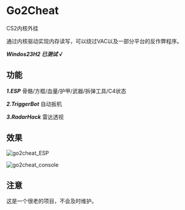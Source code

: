 # Go2Cheat

CS2内核外挂

通过内核驱动实现内存读写，可以绕过VAC以及一部分平台的反作弊程序。

***Windos23H2 已测试 √***

## 功能

***1.ESP*** 骨骼/方框/血量/护甲/武器/拆弹工具/C4状态

***2.TriggerBot*** 自动扳机

***3.RadarHack*** 雷达透视

## 效果

![go2cheat_ESP](https://imagehost.athbe.cn/2025/06/1750148896-go2cheat_1.png)

![go2cheat_console](https://imagehost.athbe.cn/2025/06/1750149083-go2cheat_2.png)


## 注意

这是一个很老的项目，不会及时维护。